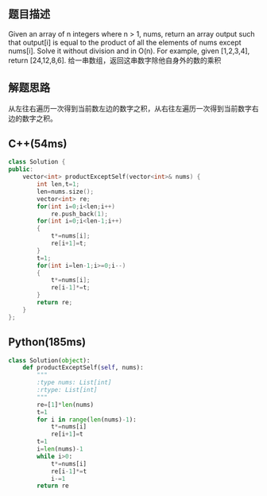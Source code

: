 ## 题目描述
Given an array of n integers where n > 1, nums, return an array output such that output[i] is equal to the product of all the elements of nums except nums[i].
Solve it without division and in O(n).
For example, given [1,2,3,4], return [24,12,8,6]. 
给一串数组，返回这串数字除他自身外的数的乘积
## 解题思路
从左往右遍历一次得到当前数左边的数字之积，从右往左遍历一次得到当前数字右边的数字之积。
## C++(54ms)
```cpp
class Solution {
public:
    vector<int> productExceptSelf(vector<int>& nums) {
        int len,t=1;
        len=nums.size();
        vector<int> re;
        for(int i=0;i<len;i++)
            re.push_back(1);
        for(int i=0;i<len-1;i++)
        {
            t*=nums[i];
            re[i+1]=t;
        }
        t=1;
        for(int i=len-1;i>=0;i--)
        {
            t*=nums[i];
            re[i-1]*=t;
        }
        return re;
    }
};
```
## Python(185ms)
```python
class Solution(object):
    def productExceptSelf(self, nums):
        """
        :type nums: List[int]
        :rtype: List[int]
        """
        re=[1]*len(nums)
        t=1
        for i in range(len(nums)-1):
            t*=nums[i]
            re[i+1]=t
        t=1
        i=len(nums)-1
        while i>0:
            t*=nums[i]
            re[i-1]*=t
            i-=1
        return re
```
